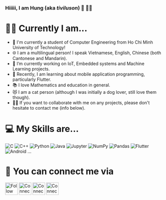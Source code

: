 ### Hiiiii, I am Hung (aka *tiviluson*) :wave: 👨‍💻 

<!--
**tiviluson/tiviluson** is a ✨ _special_ ✨ repository because its `README.md` (this file) appears on your GitHub profile.

Here are some ideas to get you started:

- 🔭 I’m currently working on ...
- 🌱 I’m currently learning ...
- 👯 I’m looking to collaborate on ...
- 🤔 I’m looking for help with ...
- 💬 Ask me about ...
- 📫 How to reach me: ...
- 😄 Pronouns: ...
- ⚡ Fun fact: ...
-->
# 🙆‍♂️ Currently I am...
- 📜 I'm currently a student of Computer Engineering from Ho Chi Minh University of Technology!
- 🌐 I am a multilingual person! I speak Vietnamese, English, Chinese (both Cantonese and Mandarin).
- 🔭 I’m currently working on IoT, Embedded systems and Machine Learning projects.
- 🌱 Recently, I am learning about mobile application programming, particularly Flutter.
- 📚 I love Mathematics and education in general.
- 😻 I am a cat person (although I was initially a dog lover, still love them though).
- 🤝🏼 If you want to collaborate with me on any projects, please don't hesitate to contact me (info below).

# 💻 My Skills are...
<img alt="C" src="https://img.shields.io/badge/c-%2300599C.svg?&style=flat&logo=c&logoColor=white"/> <img alt="C++" src="https://img.shields.io/badge/c++-%2300599C.svg?&style=flat&logo=c%2B%2B&ogoColor=white"/> <img alt="Python" src="https://img.shields.io/badge/python-%2314354C.svg?&style=flat&logo=python&logoColor=white"/> <img alt="Java" src="https://img.shields.io/badge/java-%23ED8B00.svg?&style=flat&logo=java&logoColor=white"/> <img alt="Jupyter" src="https://img.shields.io/badge/Jupyter-%23F37626.svg?&style=flat&logo=Jupyter&logoColor=white" /> <img alt="NumPy" src="https://img.shields.io/badge/numpy-%23013243.svg?&style=flat&logo=numpy&logoColor=white" /> 	<img alt="Pandas" src="https://img.shields.io/badge/pandas-%23150458.svg?&style=flat&logo=pandas&logoColor=white" /> <img alt="Flutter" src="https://img.shields.io/badge/Flutter-%2302569B.svg?&style=flat&logo=Flutter&logoColor=white" /> <img alt="Android" src="https://img.shields.io/badge/Android-3DDC84?style=flat&logo=android&logoColor=white" /> ...

# 📇 You can connect me via
[<img src="https://img.shields.io/badge/linkedin-%230077B5.svg?&style=for-the-badge&logo=linkedin&logoColor=white" height="40em" align="center" alt="Follow nhu-hung-huynh on LinkedIn" title="Follow nhu-hung-huynh on LinkedIn"/>](https://linkedin.com/in/nhu-hung-huynh)
[<img src="https://img.shields.io/badge/Gmail-D14836?style=for-the-badge&logo=gmail&logoColor=white" height="40em" align="center" alt="Connect via my school email" title="Connect via my school email"/>](mailto:hung.huynh.tiviluson@hcmut.edu.vn)
[<img src="https://img.shields.io/badge/Gmail-D14836?style=for-the-badge&logo=gmail&logoColor=white" height="40em" align="center" alt="Connect via my personal email" title="Connect via my personal email"/>](mailto:tiviluson@gmail.com)
[<img src="https://img.shields.io/badge/Facebook-%231877F2.svg?&style=for-the-badge&logo=Facebook&logoColor=white" height="40em" align="center" alt="Connect via my Facebook" title="Connect via my Facebook"/>](https://facebook.com/nhuhung.huynh.7)
